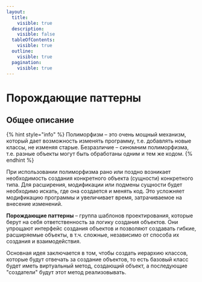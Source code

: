 ```yaml
---
layout:
  title:
    visible: true
  description:
    visible: false
  tableOfContents:
    visible: true
  outline:
    visible: true
  pagination:
    visible: true
---
```


# Порождающие паттерны

## Общее описание

{% hint style="info" %}
Полиморфизм – это очень мощный механизм, который дает возможность  изменять программу, т.е. добавлять новые классы, не изменяя старые. Безразличие – синомним полиморфизма, т.е. разные объекты могут быть обработаны одним и тем же кодом. 
{% endhint %}

При использовании полиморфизма рано или поздно возникает необходимость создания конкретного объекта (сущности) конкретного типа. Для расширения, модификации или подмены сущности будет необходимо искать, где она создается и менять код. Это усложняет модификацию программы и увеличивает время, затрачиваемое на внесение изменений. 

**Порождающие паттерны** – группа шаблонов проектирования, которые берут на себя ответственность за логику создания объектов. Они упрощают интерфейс создания объектов и позволяют создавать гибкие, расширяемые объекты, в т.ч. сложные, независимо от способа их создания и взаимодействия.

Основная идея заключается в том, чтобы создать иерархию классов, которые будут отвечать за создание объектов, то есть базовый класс будет иметь виртуальный метод, создающий объект, а последующие "создатели" будут этот метод реализовывать.
